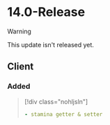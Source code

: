 # 14.0-Release

> [!WARNING]
> This update isn't released yet.

## Client

### Added

> [!div class="nohljsln"]
> ```yaml
> - stamina getter & setter
> ```